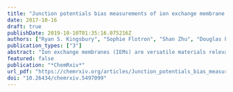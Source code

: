```yaml
---
title: "Junction potentials bias measurements of ion exchange membrane permselectivity"
date: 2017-10-16
draft: true
publishDate: 2019-10-10T01:35:16.075216Z
authors: ["Ryan S. Kingsbury", "Sophie Flotron", "Shan Zhu", "Douglas F. Call", "Orlando Coronell"]
publication_types: ["3"]
abstract: "Ion exchange membranes (IEMs) are versatile materials relevant to a variety of water and waste treatment, energy production, and industrial separation processes. The defining characteristic of IEMs is their ability to selectively allow positive or negative ions to permeate, which is referred to as the permselectivity. Measured values of permselectivity that equal unity (corresponding to a perfectly-selective membrane) or exceed unity (theoretically impossible) have been reported for cation exchange membranes (CEMs). Such non-physical results call into question our ability to correctly measure this crucial membrane property. Since weighing errors, temperature, and measurement uncertainty have been shown to not explain these anomalous permselectivity results, we hypothesized that a possible explanation are junction potentials that occur at the tips of reference electrodes. In this work, we tested this hypothesis by comparing permselectivity values obtained from bare Ag/AgCl wire electrodes (which have no junction) to values obtained from single-junction reference electrodes containing two different electrolytes. We show that permselectivity values obtained using reference electrodes with junctions were greater than unity for CEMs. By contrast, electrodes without junctions always produced permselectivities lower than unity. Electrodes with junctions also resulted in artificially low permselectivity values for AEMs compared to electrodes without junctions. Thus, we conclude that junctions in reference electrodes introduce two biases into results in the IEM literature: (i) permselectivity values larger than unity for CEMs, and (ii) lower permselectivity values for AEMs compared to those for CEMs. These biases can be avoided by using electrodes without a junction."
featured: false
publication: "*ChemRxiv*"
url_pdf: "https://chemrxiv.org/articles/Junction_potentials_bias_measurements_of_ion_exchange_membrane_permselectivity/5497099"
doi: "10.26434/chemrxiv.5497099"
---
```


